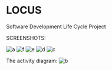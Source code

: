 # LOCUS
Software Development Life Cycle Project


SCREENSHOTS:

![a](https://github.com/user-attachments/assets/b308114f-a7af-45db-a780-03f43c2293f4)
![f](https://github.com/user-attachments/assets/1d5002fc-3c2e-4f70-8006-2f150a8a9e01)
![e](https://github.com/user-attachments/assets/7109e608-ea94-4df7-88c2-665221329aa2)
![d](https://github.com/user-attachments/assets/2b5ec648-5907-4b63-a327-169faf1501a0)
![c](https://github.com/user-attachments/assets/cd610fac-b69f-419b-ad12-7df77f640776)

The activity diagram:
![b](https://github.com/user-attachments/assets/44ecf37e-0d9b-47aa-b76f-31b525092c5f)
